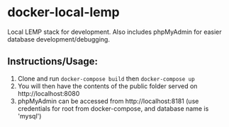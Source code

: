 # docker-local-lemp
Local LEMP stack for development. Also includes phpMyAdmin for easier database development/debugging.

## Instructions/Usage:
1. Clone and run `docker-compose build` then `docker-compose up`
2. You will then have the contents of the public folder served on http://localhost:8080
3. phpMyAdmin can be accessed from http://localhost:8181 (use credentials for root from docker-compose, and database name is 'mysql')
